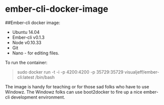 ember-cli-docker-image
======================

##Ember-cli docker image:

* Ubuntu 14.04
* Ember-cli v0.1.3
* Node v0.10.33
* Git
* Nano - for editing files.

To run the container:

> sudo docker run -t -i -p 4200:4200 -p 35729:35729 visualjeff/ember-cli:latest /bin/bash

The image is handy for teaching or for those sad folks who have to use Windowz.  The Windowz folks can use boot2docker to fire up a nice ember-cli development environment.
